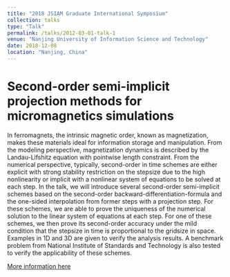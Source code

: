 ```yaml
---
title: "2018 JSIAM Graduate International Symposium"
collection: talks
type: "Talk"
permalink: /talks/2012-03-01-talk-1
venue: "Nanjing University of Information Science and Technology"
date: 2018-12-08
location: "Nanjing, China"
---
```

Second-order semi-implicit projection methods for micromagnetics simulations
======
In ferromagnets, the intrinsic magnetic order, known as magnetization, makes these materials ideal for information storage and manipulation. 
From the modeling perspective, magnetization dynamics is described by the Landau-Lifshitz equation with pointwise length constraint. 
From the numerical perspective, typically, second-order in time schemes are either explicit with strong stability restriction on the stepsize due to the high nonlinearity or implicit with a nonlinear system of equations to be solved at each step. 
In the talk, we will introduce several second-order semi-implicit schemes based on the second-order backward-differentiation-formula and the one-sided interpolation from former steps with a projection step. 
For these schemes, we are able to prove the uniqueness of the numerical solution to the linear system of equations at each step. 
For one of these schemes, we then prove its second-order accuracy under the mild condition that the stepsize in time is proportional to the gridsize in space. 
Examples in 1D and 3D are given to verify the analysis results.
A benchmark problem from National Institute of Standards and Technology is also tested to verify the applicability of these schemes.

[More information here](http://www.jsiam.js.cn/)